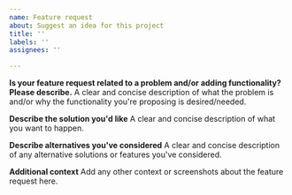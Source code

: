 ```yaml
---
name: Feature request
about: Suggest an idea for this project
title: ''
labels: ''
assignees: ''

---
```


**Is your feature request related to a problem and/or adding functionality? Please describe.**
A clear and concise description of what the problem is and/or why the functionality you're proposing is desired/needed.

**Describe the solution you'd like**
A clear and concise description of what you want to happen.

**Describe alternatives you've considered**
A clear and concise description of any alternative solutions or features you've considered.

**Additional context**
Add any other context or screenshots about the feature request here.
